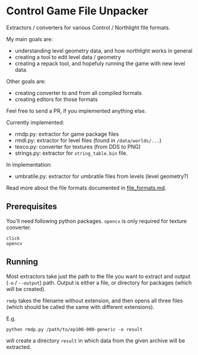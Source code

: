 # Control Game File Unpacker

Extractors / converters for various Control / Northlight file formats.

My main goals are:
- understanding level geometry data, and how northlight works in general
- creating a tool to edit level data / geometry
- creating a repack tool, and hopefuly running the game with new level data.

Other goals are:
- creating converter to and from all compiled formats
- creating editors for those formats

Feel free to send a PR, if you implemented anything else.

Currently implemented:

- rmdp.py: extractor for game package files
- rmdl.py: extractor for level files (found in `/data/worlds/...`)
- texco.py: converter for textures (from DDS to PNG)
- strings.py: extractor for `string_table.bin` file.

In implementation:

- umbratile.py: extractor for umbratile files from levels (level geometry?)

Read more about the file formats documented in [file_formats.md](file_formats.md).

## Prerequisites

You'll need following python packages. `opencv` is only required for texture converter.
```
click
opencv
```

## Running

Most extractors take just the path to the file you want to extract and output (`-o` / `--output`) path. Output is either a file, or directory for packages (which will be created).

`rmdp` takes the filename without extension, and then opens all three files (which should be called the same with different extensions).

E.g.
```
python rmdp.py /path/to/ep100-000-generic -o result
```
will create a directory `result` in which data from the given archive will be extracted.